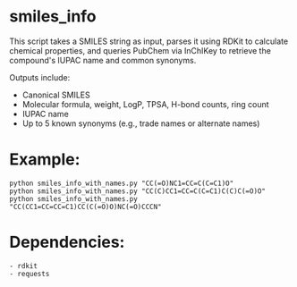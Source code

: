 # smiles_info
This script takes a SMILES string as input, parses it using RDKit to calculate chemical properties,
and queries PubChem via InChIKey to retrieve the compound's IUPAC name and common synonyms.

Outputs include:
- Canonical SMILES
- Molecular formula, weight, LogP, TPSA, H-bond counts, ring count
- IUPAC name
- Up to 5 known synonyms (e.g., trade names or alternate names)

# Example:
    python smiles_info_with_names.py "CC(=O)NC1=CC=C(C=C1)O"
    python smiles_info_with_names.py "CC(C)CC1=CC=C(C=C1)C(C)C(=O)O"
    python smiles_info_with_names.py "CC(CC1=CC=CC=C1)CC(C(=O)O)NC(=O)CCCN"

# Dependencies:
    - rdkit
    - requests
